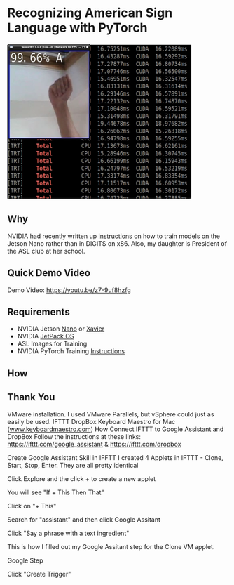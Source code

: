 # Recognizing American Sign Language with PyTorch
![ASL Video Frame](https://github.com/DennisFaucher/pytorchasl/blob/master/images/ASL%20Recognition.png)

## Why
NVIDIA had recently written up [instructions](https://github.com/dusty-nv/jetson-inference/blob/master/docs/pytorch-collect.md) on how to train models on the Jetson Nano rather than in DIGITS on x86. Also, my daughter is President of the ASL club at her school.

## Quick Demo Video
Demo Video: https://youtu.be/z7-9uf8hzfg

## Requirements
* NVIDIA Jetson [Nano](https://developer.nvidia.com/embedded/jetson-nano-developer-kit) or [Xavier](https://developer.nvidia.com/embedded/jetson-agx-xavier-developer-kit)
* NVIDIA [JetPack OS](https://developer.nvidia.com/embedded/jetpack)
* ASL Images for Training
* NVIDIA PyTorch Training [Instructions](https://github.com/dusty-nv/jetson-inference/blob/master/docs/pytorch-collect.md)

## How

## Thank You
VMware installation. I used VMware Parallels, but vSphere could just as easily be used.
IFTTT
DropBox
Keyboard Maestro for Mac (www.keyboardmaestro.com)
How
Connect IFTTT to Google Assistant and DropBox
Follow the instructions at these links: https://ifttt.com/google_assistant & https://ifttt.com/dropbox

Create Google Assistant Skill in IFFTT
I created 4 Applets in IFTTT - Clone, Start, Stop, Enter. They are all pretty identical

Click Explore and the click + to create a new applet

You will see "If + This Then That"

Click on "+ This"

Search for "assistant" and then click Google Assitant

Click "Say a phrase with a text ingredient"

This is how I filled out my Google Assitant step for the Clone VM applet.

Google Step

Click "Create Trigger"
